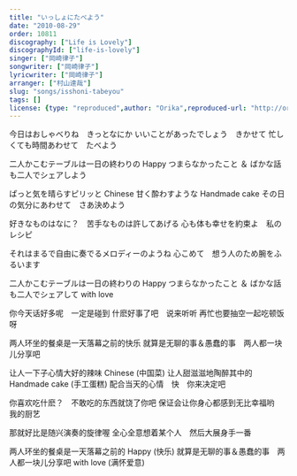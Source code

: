 ```yaml
---
title: "いっしょにたべよう"
date: "2010-08-29"
order: 10811
discography: ["Life is Lovely"]
discographyId: ["life-is-lovely"]
singer: ["岡崎律子"]
songwriter: ["岡崎律子"]
lyricwriter: ["岡崎律子"]
arranger: ["村山達哉"]
slug: "songs/isshoni-tabeyou"
tags: []
license: {type: "reproduced",author: "Orika",reproduced-url: "http://orikamushi.myweb.hinet.net/",reproduced-website: "織歌蟲網站"}
---
```


今日はおしゃべりね　きっとなにか 
いいことがあったでしょう　きかせて 
忙しくても時間あわせて　たべよう 

二人かこむテーブルは一日の終わりの Happy 
つまらなかったこと ＆ ばかな話も二人でシェアしよう 

ぱっと気を晴らすピリッと Chinese 
甘く酔わすような Handmade cake 
その日の気分にあわせて　さあ決めよう 

好きなものはなに？　苦手なものは許してあげる 
心も体も幸せを約束よ　私のレシピ 

それはまるで自由に奏でるメロディーのようね 
心こめて　想う人のため腕をふるいます 

二人かこむテーブルは一日の終わりの Happy 
つまらなかったこと ＆ ばかな話も二人でシェアして 
with love

你今天话好多呢　一定是碰到
什麽好事了吧　说来听听
再忙也要抽空一起吃顿饭呀

两人环坐的餐桌是一天落幕之前的快乐
就算是无聊的事＆愚蠢的事　两人都一块儿分享吧

让人一下子心情大好的辣味 Chinese (中国菜)
让人甜滋滋地陶醉其中的 Handmade cake (手工蛋糕)
配合当天的心情　快　你来决定吧

你喜欢吃什麽？　不敢吃的东西就饶了你吧
保证会让你身心都感到无比幸福哟　我的厨艺

那就好比是随兴演奏的旋律喔
全心全意想着某个人　然后大展身手一番

两人环坐的餐桌是一天落幕之前的 Happy (快乐)
就算是无聊的事＆愚蠢的事　两人都一块儿分享吧
with love (满怀爱意)
